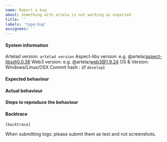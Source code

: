 ```yaml
---
name: Report a bug
about: Something with artela is not working as expected
title: ''
labels: 'type:bug'
assignees: ''
---
```


#### System information

Artelad version: `artelad version`
Aspect-libs version: e.g. @artela/aspect-libs@0.0.36
Web3 version: e.g. @artela/web3@1.9.24 
OS & Version: Windows/Linux/OSX
Commit hash : (if `develop`)

#### Expected behaviour


#### Actual behaviour


#### Steps to reproduce the behaviour


#### Backtrace

````
[backtrace]
````

When submitting logs: please submit them as text and not screenshots.
